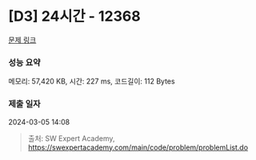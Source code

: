 # [D3] 24시간 - 12368 

[문제 링크](https://swexpertacademy.com/main/code/problem/problemDetail.do?contestProbId=AXsEBlLqedsDFARX) 

### 성능 요약

메모리: 57,420 KB, 시간: 227 ms, 코드길이: 112 Bytes

### 제출 일자

2024-03-05 14:08



> 출처: SW Expert Academy, https://swexpertacademy.com/main/code/problem/problemList.do